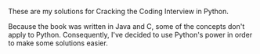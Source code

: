 These are my solutions for Cracking the Coding Interview in Python.

Because the book was written in Java and C, some of the concepts don't apply to Python. Consequently, I've decided to use Python's power in order to make some solutions easier.  
